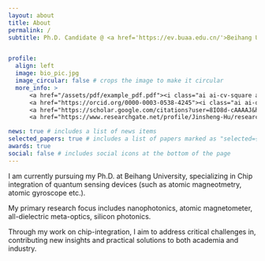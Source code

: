 ```yaml
---
layout: about
title: About
permalink: /
subtitle: Ph.D. Candidate @ <a href='https://ev.buaa.edu.cn/'>Beihang University</a>. 37 Xueyuan Road, Haidian District, Beijing, P.R. China, 100191.


profile:
  align: left
  image: bio_pic.jpg
  image_circular: false # crops the image to make it circular
  more_info: >
      <a href="/assets/pdf/example_pdf.pdf"><i class="ai ai-cv-square ai-2x"></i></a>
      <a href="https://orcid.org/0000-0003-0538-4245"><i class="ai ai-orcid-square ai-2x"></i></a>
      <a href="https://scholar.google.com/citations?user=8IO8d-cAAAAJ&hl=en"><i class="ai ai-google-scholar-square ai-2x"></i></a>
      <a href="https://www.researchgate.net/profile/Jinsheng-Hu/research"><i class="ai ai-researchgate-square ai-2x"></i></a>

news: true # includes a list of news items
selected_papers: true # includes a list of papers marked as "selected={true}"
awards: true
social: false # includes social icons at the bottom of the page
---
```


I am currently pursuing my Ph.D. at Beihang University, specializing in Chip integration of quantum sensing devices (such as atomic magneotmetry, atomic gyroscope etc.). 

My primary research focus includes nanophotonics, atomic magnetometer, all-dielectric meta-optics, silicon photonics. 

Through my work on chip-integration, I aim to address critical challenges in, contributing new insights and practical solutions to both academia and industry.
